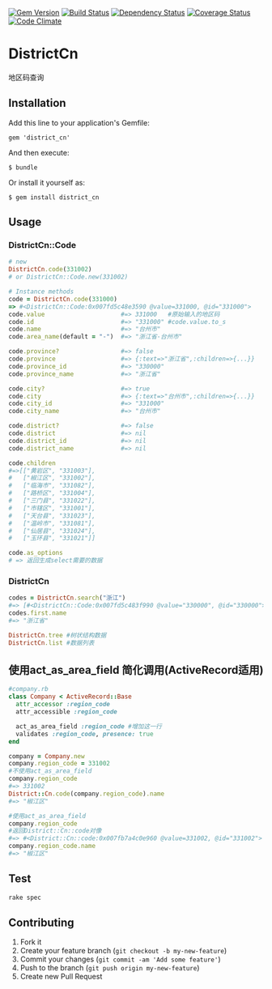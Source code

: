 [![Gem Version](https://badge.fury.io/rb/district_cn.png)](http://badge.fury.io/rb/district_cn) 
[![Build Status](https://travis-ci.org/Kehao/district_cn.png?branch=master)](https://travis-ci.org/Kehao/district_cn)
[![Dependency Status](https://gemnasium.com/Kehao/district_cn.png)](https://gemnasium.com/Kehao/district_cn)
[![Coverage Status](https://coveralls.io/repos/Kehao/district_cn/badge.png?branch=master)](https://coveralls.io/r/Kehao/district_cn?branch=master)
[![Code Climate](https://codeclimate.com/repos/5217cf9656b1026a6004dbc5/badges/e15e78fdd64f5d9ea62c/gpa.png)](https://codeclimate.com/repos/5217cf9656b1026a6004dbc5/feed)
# DistrictCn

 地区码查询

## Installation

Add this line to your application's Gemfile:

    gem 'district_cn'

And then execute:

    $ bundle

Or install it yourself as:

    $ gem install district_cn

## Usage
### DistrictCn::Code

```ruby
# new
DistrictCn.code(331002) 
# or DistrictCn::Code.new(331002)

# Instance methods 
code = DistrictCn.code(331000)
=> #<DistrictCn::Code:0x007fd5c48e3590 @value=331000, @id="331000"> 
code.value                     #=> 331000   #原始输入的地区码
code.id                        #=> "331000" #code.value.to_s
code.name                      #=> "台州市"
code.area_name(default = "-")  #=> "浙江省-台州市"

code.province?                 #=> false
code.province                  #=> {:text=>"浙江省",:children=>{...}}
code.province_id               #=> "330000"
code.province_name             #=> "浙江省"

code.city?                     #=> true
code.city                      #=> {:text=>"台州市",:children=>{...}}
code.city_id                   #=> "331000"
code.city_name                 #=> "台州市"

code.district?                 #=> false
code.district                  #=> nil
code.district_id               #=> nil
code.district_name             #=> nil

code.children
#=>[["黄岩区", "331003"],
#   ["椒江区", "331002"],
#   ["临海市", "331082"],
#   ["路桥区", "331004"],
#   ["三门县", "331022"],
#   ["市辖区", "331001"],
#   ["天台县", "331023"],
#   ["温岭市", "331081"],
#   ["仙居县", "331024"],
#   ["玉环县", "331021"]]

code.as_options
# => 返回生成select需要的数据
```
### DistrictCn
```ruby
codes = DistrictCn.search("浙江")
#=> [#<DistrictCn::Code:0x007fd5c483f990 @value="330000", @id="330000">]
codes.first.name
#=> "浙江省"

DistrictCn.tree #树状结构数据
DistrictCn.list #数据列表
```
## 使用act_as_area_field 简化调用(ActiveRecord适用)
```ruby
#company.rb
class Company < ActiveRecord::Base
  attr_accessor :region_code
  attr_accessible :region_code

  act_as_area_field :region_code #增加这一行
  validates :region_code, presence: true
end
```
```ruby
company = Company.new
company.region_code = 331002
#不使用act_as_area_field
company.region_code 
#=> 331002
District::Cn.code(company.region_code).name
#=> "椒江区"

#使用act_as_area_field
company.region_code 
#返回District::Cn::code对像
#=> #<District::Cn::code:0x007fb7a4c0e960 @value=331002, @id="331002">
company.region_code.name
#=> "椒江区"
```



## Test
```ruby
rake spec
```

## Contributing

1. Fork it
2. Create your feature branch (`git checkout -b my-new-feature`)
3. Commit your changes (`git commit -am 'Add some feature'`)
4. Push to the branch (`git push origin my-new-feature`)
5. Create new Pull Request
